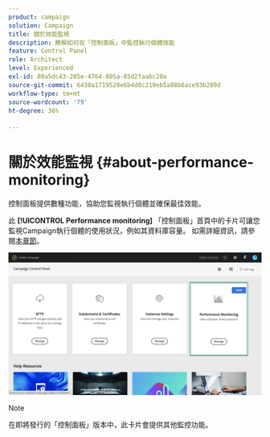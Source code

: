 ```yaml
---
product: campaign
solution: Campaign
title: 關於效能監視
description: 瞭解如何在「控制面板」中監控執行個體效能
feature: Control Panel
role: Architect
level: Experienced
exl-id: 80a5dc43-205e-4764-805a-85d2faabc20a
source-git-commit: 6430a1719528e6b4d8c219eb5a88b6ace93b209d
workflow-type: tm+mt
source-wordcount: '79'
ht-degree: 36%

---
```


# 關於效能監視 {#about-performance-monitoring}

控制面板提供數種功能，協助您監視執行個體並確保最佳效能。 

此 **[!UICONTROL Performance monitoring]** 「控制面板」首頁中的卡片可讓您監視Campaign執行個體的使用狀況，例如其資料庫容量。 如需詳細資訊，請參閱[本章節](../../performance-monitoring/using/database-monitoring.md)。

![](assets/performance_card.png)

>[!NOTE]
>
>在即將發行的「控制面板」版本中，此卡片會提供其他監控功能。

